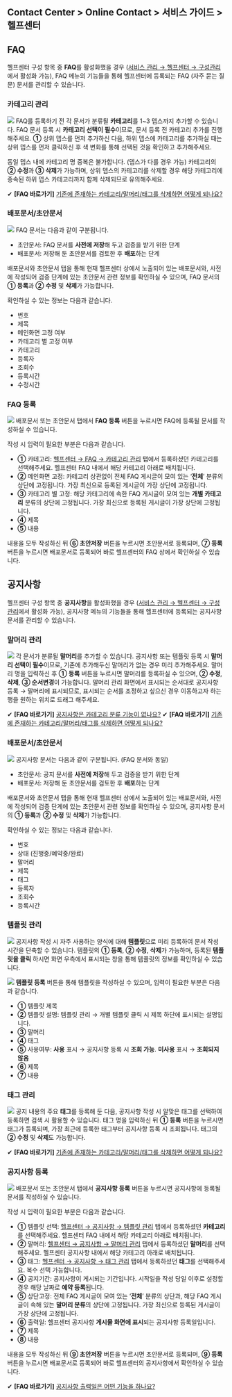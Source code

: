 ## Contact Center > Online Contact > 서비스 가이드 > 헬프센터

## FAQ
헬프센터 구성 항목 중 **FAQ**를 활성화했을 경우 ([서비스 관리 → 헬프센터 → 구성관리](https://alpha-docs.toast.com/ko/Contact%20Center/ko/online-contact-guide-service-management/#_26)에서 활성화 가능), FAQ 메뉴의 기능들을 통해 헬프센터에 등록되는 FAQ (자주 묻는 질문) 문서를 관리할 수 있습니다. 


### 카테고리 관리
![](http://static.toastoven.net/prod_contact_center/3.1-(1).png)
FAQ를 등록하기 전 각 문서가 분류될 **카테고리**를 1~3 뎁스까지 추가할 수 있습니다. FAQ 문서 등록 시 **카테고리 선택이 필수**이므로, 문서 등록 전 카테고리 추가를 진행해주세요. **①** 상위 뎁스를 먼저 추가하신 다음, 하위 뎁스에 카테고리를 추가하실 때는 상위 뎁스를 먼저 클릭하신 후 색 변화를 통해 선택된 것을 확인하고 추가해주세요.

동일 뎁스 내에 카테고리 명 중복은 불가합니다. (뎁스가 다를 경우 가능)
카테고리의 **② 수정**과 **③ 삭제**가 가능하며, 상위 뎁스의 카테고리를 삭제할 경우 해당 카테고리에 종속된 하위 뎁스 카테고리까지 함께 삭제되므로 유의해주세요. 

✔ **\[FAQ 바로가기]** [기존에 존재하는 카테고리/말머리/태그를 삭제하면 어떻게 되나요?](https://nhn-contact.oc.toast.com/oc/hc/article/63/)


### 배포문서/초안문서
![](http://static.toastoven.net/prod_contact_center/3.1-(2).png)
FAQ 문서는 다음과 같이 구분됩니다.
-	초안문서: FAQ 문서를 **사전에 저장**해 두고 검증을 받기 위한 단계
-	배포문서: 저장해 둔 초안문서를 검토한 후 **배포**하는 단계

배포문서와 초안문서 탭을 통해 현재 헬프센터 상에서 노출되어 있는 배포문서와, 사전에 작성되어 검증 단계에 있는 초안문서 관련 정보를 확인하실 수 있으며, FAQ 문서의 **① 등록**과 **② 수정** 및 **삭제**가 가능합니다.

확인하실 수 있는 정보는 다음과 같습니다.
-	번호
-	제목
-	메인화면 고정 여부
-	카테고리 별 고정 여부
-	카테고리
-	등록자
-	조회수
-	등록시간
-	수정시간


### FAQ 등록
![](http://static.toastoven.net/prod_contact_center/3.1-(3).png)
배포문서 또는 초안문서 탭에서 **FAQ 등록** 버튼을 누르시면 FAQ에 등록될 문서를 작성하실 수 있습니다.

작성 시 입력이 필요한 부분은 다음과 같습니다.
-	**①** 카테고리: [헬프센터 → FAQ → 카테고리 관리](https://alpha-docs.toast.com/ko/Contact%20Center/ko/online-contact-guide-help-center/#_1) 탭에서 등록하셨던 카테고리를 선택해주세요. 헬프센터 FAQ 내에서 해당 카테고리 아래로 배치됩니다.
-	**②** 메인화면 고정: 카테고리 상관없이 전체 FAQ 게시글이 모여 있는 ‘**전체**’ 분류의 상단에 고정됩니다. 가장 최신으로 등록된 게시글이 가장 상단에 고정됩니다.
-	**③** 카테고리 별 고정: 해당 카테고리에 속한 FAQ 게시글이 모여 있는 **개별 카테고리** 분류의 상단에 고정됩니다. 가장 최신으로 등록된 게시글이 가장 상단에 
    고정됩니다.
-	**④** 제목
-	**⑤** 내용

내용을 모두 작성하신 뒤 **⑥ 초안저장** 버튼을 누르시면 초안문서로 등록되며, **⑦ 등록** 버튼을 누르시면 배포문서로 등록되어 바로 헬프센터의 FAQ 상에서 확인하실 수 있습니다.


## 공지사항
헬프센터 구성 항목 중 **공지사항**을 활성화했을 경우 ([서비스 관리 → 헬프센터 → 구성관리](https://alpha-docs.toast.com/ko/Contact%20Center/ko/online-contact-guide-service-management/#_26)에서 활성화 가능), 공지사항 메뉴의 기능들을 통해 헬프센터에 등록되는 공지사항 문서를 관리할 수 있습니다. 


### 말머리 관리
![](http://static.toastoven.net/prod_contact_center/3.2-(1).png)
각 문서가 분류될 **말머리**를 추가할 수 있습니다. 공지사항 또는 템플릿 등록 시 **말머리 선택이 필수**이므로, 기존에 추가해두신 말머리가 없는 경우 미리 추가해주세요. 
말머리 명을 입력하신 후 **① 등록** 버튼을 누르시면 말머리를 등록하실 수 있으며, **② 수정**, **삭제**, **③ 순서변경**이 가능합니다.
말머리 관리 화면에서 표시되는 순서대로 공지사항 등록 → 말머리에 표시되므로, 표시되는 순서를 조정하고 싶으신 경우 이동하고자 하는 행을 원하는 위치로 드래그 해주세요.

✔ **\[FAQ 바로가기]** [공지사항은 카테고리 분류 기능이 없나요?](https://nhn-contact.oc.toast.com/oc/hc/article/47/)
✔ **\[FAQ 바로가기]** [기존에 존재하는 카테고리/말머리/태그를 삭제하면 어떻게 되나요?](https://nhn-contact.oc.toast.com/oc/hc/article/63/)


### 배포문서/초안문서
![](http://static.toastoven.net/prod_contact_center/3.2-(2).png)
공지사항 문서는 다음과 같이 구분됩니다. (FAQ 문서와 동일)
-	초안문서: 공지 문서를 **사전에 저장**해 두고 검증을 받기 위한 단계
-	배포문서: 저장해 둔 초안문서를 검토한 후 **배포**하는 단계

배포문서와 초안문서 탭을 통해 현재 헬프센터 상에서 노출되어 있는 배포문서와, 사전에 작성되어 검증 단계에 있는 초안문서 관련 정보를 확인하실 수 있으며, 공지사항 문서의 **① 등록**과 **② 수정** 및 **삭제**가 가능합니다.

확인하실 수 있는 정보는 다음과 같습니다.
-	번호
-	상태 (진행중/예약중/완료)
-	말머리
-	제목
-	태그
-	등록자
-	조회수
-	등록시간


### 템플릿 관리
![](http://static.toastoven.net/prod_contact_center/3.2-(3).png)
공지사항 작성 시 자주 사용하는 양식에 대해 **템플릿**으로 미리 등록하여 문서 작성 시간을 단축할 수 있습니다. 템플릿의 **① 등록**, **② 수정**, **삭제**가 가능하며, 등록된 **템플릿을 클릭**
하시면 화면 우측에서 표시되는 창을 통해 템플릿의 정보를 확인하실 수 있습니다.

![](http://static.toastoven.net/prod_contact_center/3.2-(4).png)
**템플릿 등록** 버튼을 통해 템플릿을 작성하실 수 있으며, 입력이 필요한 부분은 다음과 같습니다.
-	**①** 템플릿 제목
-	**②** 템플릿 설명: 템플릿 관리 → 개별 템플릿 클릭 시 제목 하단에 표시되는 설명입니다. 
-	**③** 말머리
-	**④** 태그
-	**⑤** 사용여부: **사용** 표시 → 공지사항 등록 시 **조회 가능**. **미사용** 표시 → **조회되지 않음**
-	**⑥** 제목
-	**⑦** 내용


### 태그 관리
![](http://static.toastoven.net/prod_contact_center/3.2-(5).png)
공지 내용의 주요 **태그**를 등록해 둔 다음, 공지사항 작성 시 알맞은 태그를 선택하여 등록하면 검색 시 활용할 수 있습니다.
태그 명을 입력하신 뒤 **① 등록** 버튼을 누르시면 태그가 등록되며, 가장 최근에 등록한 태그부터 공지사항 등록 시 조회됩니다. 태그의 **② 수정** 및 **삭제**도 가능합니다.

✔ **\[FAQ 바로가기]** [기존에 존재하는 카테고리/말머리/태그를 삭제하면 어떻게 되나요?](https://nhn-contact.oc.toast.com/oc/hc/article/63/)


### 공지사항 등록
![](http://static.toastoven.net/prod_contact_center/3.2-(6).png)
배포문서 또는 초안문서 탭에서 **공지사항 등록** 버튼을 누르시면 공지사항에 등록될 문서를 작성하실 수 있습니다.

작성 시 입력이 필요한 부분은 다음과 같습니다.
-	**①** 템플릿 선택: [헬프센터 → 공지사항 → 템플릿 관리](https://alpha-docs.toast.com/ko/Contact%20Center/ko/online-contact-guide-help-center/#_6) 탭에서 등록하셨던 **카테고리**를 선택해주세요. 헬프센터 FAQ 내에서 해당 카테고리 아래로 배치됩니다.
-	**②** 말머리: [헬프센터 → 공지사항 → 말머리 관리](https://alpha-docs.toast.com/ko/Contact%20Center/ko/online-contact-guide-help-center/#_4) 탭에서 등록하셨던 **말머리**를 선택해주세요. 헬프센터 공지사항 내에서 해당 카테고리 아래로 배치됩니다.
-	**③** 태그: [헬프센터 → 공지사항 → 태그 관리](https://alpha-docs.toast.com/ko/Contact%20Center/ko/online-contact-guide-help-center/#_7) 탭에서 등록하셨던 **태그**를 선택해주세요. 복수 선택 가능합니다.
-	**④** 공지기간: 공지사항이 게시되는 기간입니다. 시작일을 작성 당일 이후로 설정할 경우 해당 날짜로 **예약 등록**됩니다.
-	**⑤** 상단고정: 전체 FAQ 게시글이 모여 있는 ‘**전체**’ 분류의 상단과, 해당 FAQ 게시글이 속해 있는 **말머리 분류**의 상단에 고정됩니다. 
    가장 최신으로 등록된 게시글이 가장 상단에 고정됩니다.
-	**⑥** 출력일: 헬프센터 공지사항 **게시물 화면에 표시**되는 공지사항 등록일입니다.
-	**⑦** 제목
-	**⑧** 내용

내용을 모두 작성하신 뒤 **⑨ 초안저장** 버튼을 누르시면 초안문서로 등록되며, **⑨ 등록** 버튼을 누르시면 배포문서로 등록되어 바로 헬프센터의 공지사항에서 확인하실 수 있습니다.

✔ **\[FAQ 바로가기]** [공지사항 출력일은 어떤 기능을 하나요?](https://nhn-contact.oc.toast.com/oc/hc/article/46/)
